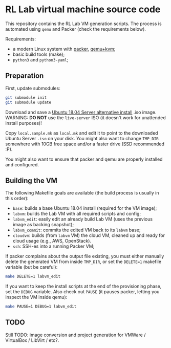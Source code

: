 # RL Lab virtual machine source code

This repository contains the RL Lab VM generation scripts.
The process is automated using `qemu` and Packer (check the requirements below).

Requirements:
 - a modern Linux system with [packer](https://packer.io/), [qemu+kvm](https://qemu.org/);
 - basic build tools (make);
 - `python3` and `python3-yaml`;

## Preparation

First, update submodules:
```sh
git submodule init
git submodule update
```

Download and save a [Ubuntu 18.04 Server alternative
install](http://cdimage.ubuntu.com/releases/18.04.6/release/) .iso image.
WARNING: **DO NOT** use the `live-server` ISO (it doesn't work for unattended
install purposes)!

Copy `local.sample.mk` as `local.mk` and edit it to point to the downloaded
Ubuntu Server `.iso` on your disk. You might also want to change `TMP_DIR`
somewhere with 10GB free space and/or a faster drive (SSD recommended :P).

You might also want to ensure that packer and qemu are properly installed and
configured.

## Building the VM

The following Makefile goals are available (the build process is usually in this
order):

- `base`: builds a base Ubuntu 18.04 install (required for the VM image);
- `labvm`: builds the Lab VM with all required scripts and config;
- `labvm_edit`: easily edit an already build Lab VM (uses the previous
  image as backing snapshot);
- `labvm_commit`: commits the edited VM back to its `labvm` base;
- `cloudvm`: builds (from `labvm` VM) the cloud VM, cleaned up and ready
  for cloud usage (e.g., AWS, OpenStack).
- `ssh`: SSH-es into a running Packer VM;

If packer complains about the output file existing, you must either manually
delete the generated VM from inside `TMP_DIR`, or set the `DELETE=1` makefile
variable (but be careful):
```sh
make DELETE=1 labvm_edit
```

If you want to keep the install scripts at the end of the provisioning phase,
set the `DEBUG` variable. Also check out `PAUSE` (it pauses packer,
letting you inspect the VM inside qemu):
```sh
make PAUSE=1 DEBUG=1 labvm_edit
```

## TODO

Still TODO: image conversion and project generation for VMWare / VirtualBox
/ LibVirt / etc?.

